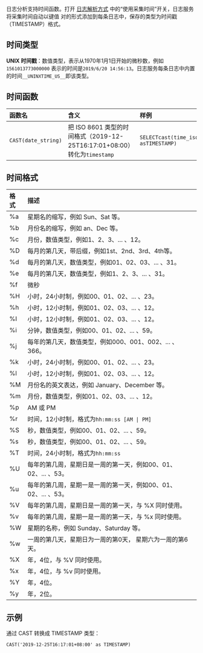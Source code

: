
⽇志分析⽀持时间函数。打开 [日志解析方式]() 中的“使⽤采集时间”开关，⽇志服务将采集时间⾃动以键值
对的形式添加到每条⽇志中，保存的类型为时间戳（TIMESTAMP）格式。



## 时间类型

**UNIX 时间戳**：数值类型，表示从1970年1月1日开始的微秒数，例如`1561013773000000` 表示的时间是`2019/6/20 14:56:13`。日志服务每条日志中内置的时间`__UNINXTIME_US__`即该类型。

## 时间函数

| 函数名                          | 含义                                  | 样例                                                |
| :------------------------------ | :------------------------------------ | :-------------------------------------------------- |
| `CAST(date_string)` | 把 ISO 8601 类型的时间格式（2019-12-25T16:17:01+08:00）转化为`timestamp` | `SELECTcast(time_iso8601 asTIMESTAMP)` |

## 时间格式

| 格式 | 描述                                                         |
| :--- | :----------------------------------------------------------- |
| %a   | 星期名的缩写，例如 Sun、Sat 等。                                 |
| %b   | 月份名的缩写，例如 an、Dec 等。                                  |
| %c   | 月份，数值类型，例如1、2、3、... 、12。                        |
| %D   | 每月的第几天，带后缀，例如1st、2nd、3rd、4th等。               |
| %d   | 每月的第几天，数值类型，例如01、02、03、... 、31。             |
| %e   | 每月的第几天，数值类型，例如1、2、3、... 、31。                |
| %f   | 微秒                                                         |
| %H   | 小时，24小时制，例如00、01、02、... 、23。                     |
| %h   | 小时，12小时制，例如01、02、03、... 、12。                     |
| %I   | 小时，12小时制，例如01、02、03、... 、12。                     |
| %i   | 分钟，数值类型，例如00、01、02、... 、59。                     |
| %j   | 每年的第几天，数值类型，例如000、001、002、... 、366。         |
| %k   | 小时，24小时制，例如00、01、02、... 、23。                     |
| %l   | 小时，12小时制，例如01、02、03、... 、12。                     |
| %M   | 月份名的英文表达，例如 January、December 等。                     |
| %m   | 月份，数值类型，例如01、02、03、... 、12。                     |
| %p   | AM 或 PM                                                     |
| %r   | 时间，12小时制，格式为`hh:mm:ss [AM \| PM]`                 |
| %S   | 秒，数值类型，例如00、01、02、... 、59。                       |
| %s   | 秒，数值类型，例如00、01、02、... 、59。                       |
| %T   | 时间，24小时制，格式为`hh:mm:ss`                           |
| %U   | 每年的第几周，星期日是一周的第一天，例如00、01、02、... 、53。 |
| %u   | 每年的第几周，星期一是一周的第一天，例如00、01、02、... 、53。 |
| %V   | 每年的第几周，星期日是一周的第一天，与 %X 同时使用。           |
| %v   | 每年的第几周，星期一是一周的第一天，与 %x 同时使用。           |
| %W   | 星期的名称，例如 Sunday、Saturday 等。                             |
| %w   | 一周的第几天，星期日为一周的第0天， 星期六为一周的第6天。      |
| %X   | 年，4位，与 %V 同时使用。                                     |
| %x   | 年，4位，与 %v 同时使用。                                     |
| %Y   | 年，4位。                                                     |
| %y   | 年，2位。                                                    |

## 示例

通过 CAST 转换成 TIMESTAMP 类型：

```plaintext
CAST('2019-12-25T16:17:01+08:00' as TIMESTAMP)
```


